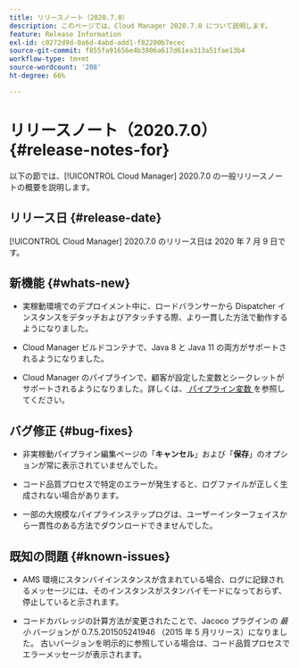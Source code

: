 ```yaml
---
title: リリースノート（2020.7.0）
description: このページでは、Cloud Manager 2020.7.0 について説明します。
feature: Release Information
exl-id: c0272d9d-0a6d-4abd-add1-f82280b7ecec
source-git-commit: f855fa91656e4b3806a617d61ea313a51fae13b4
workflow-type: tm+mt
source-wordcount: '208'
ht-degree: 66%

---
```


# リリースノート（2020.7.0） {#release-notes-for}

以下の節では、[!UICONTROL Cloud Manager] 2020.7.0 の一般リリースノートの概要を説明します。

## リリース日 {#release-date}

[!UICONTROL Cloud Manager] 2020.7.0 のリリース日は 2020 年 7 月 9 日です。

## 新機能 {#whats-new}

* 実稼動環境でのデプロイメント中に、ロードバランサーから Dispatcher インスタンスをデタッチおよびアタッチする際、より一貫した方法で動作するようになりました。

* Cloud Manager ビルドコンテナで、Java 8 と Java 11 の両方がサポートされるようになりました。

* Cloud Manager のパイプラインで、顧客が設定した変数とシークレットがサポートされるようになりました。詳しくは、[ パイプライン変数 ](/help/getting-started/build-environment.md#pipeline-variables) を参照してください。

## バグ修正 {#bug-fixes}

* 非実稼動パイプライン編集ページの「**キャンセル**」および「**保存**」のオプションが常に表示されていませんでした。

* コード品質プロセスで特定のエラーが発生すると、ログファイルが正しく生成されない場合があります。

* 一部の大規模なパイプラインステップログは、ユーザーインターフェイスから一貫性のある方法でダウンロードできませんでした。

## 既知の問題 {#known-issues}

* AMS 環境にスタンバイインスタンスが含まれている場合、ログに記録されるメッセージには、そのインスタンスがスタンバイモードになっておらず、停止していると示されます。

* コードカバレッジの計算方法が変更されたことで、Jacoco プラグインの _最小_ バージョンが 0.7.5.201505241946 （2015 年 5 月リリース）になりました。 古いバージョンを明示的に参照している場合は、コード品質プロセスでエラーメッセージが表示されます。

